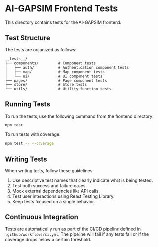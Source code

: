 # AI-GAPSIM Frontend Tests

This directory contains tests for the AI-GAPSIM frontend.

## Test Structure

The tests are organized as follows:

```
__tests__/
├── components/         # Component tests
│   ├── auth/           # Authentication component tests
│   ├── map/            # Map component tests
│   └── ui/             # UI component tests
├── pages/              # Page component tests
├── store/              # Store tests
└── utils/              # Utility function tests
```

## Running Tests

To run the tests, use the following command from the frontend directory:

```bash
npm test
```

To run tests with coverage:

```bash
npm test -- --coverage
```

## Writing Tests

When writing tests, follow these guidelines:

1. Use descriptive test names that clearly indicate what is being tested.
2. Test both success and failure cases.
3. Mock external dependencies like API calls.
4. Test user interactions using React Testing Library.
5. Keep tests focused on a single behavior.

## Continuous Integration

Tests are automatically run as part of the CI/CD pipeline defined in `.github/workflows/ci.yml`. The pipeline will fail if any tests fail or if the coverage drops below a certain threshold.
